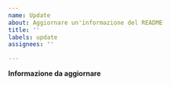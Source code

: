 ```yaml
---
name: Update
about: Aggiornare un'informazione del README
title: ''
labels: update
assignees: ''

---
```


**Informazione da aggiornare**
